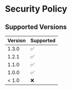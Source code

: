 # Security Policy

## Supported Versions

| Version | Supported          |
| ------- | ------------------ |
| 1.3.0   | :white_check_mark: |
| 1.2.1   | :white_check_mark: |
| 1.1.0   | :white_check_mark: |
| 1.0.0   | :white_check_mark: |
| < 1.0   | :x:                |
